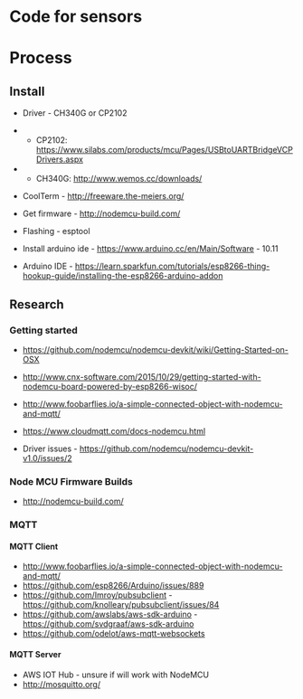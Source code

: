 # Code for sensors

# Process
## Install
* Driver - CH340G or CP2102
* - CP2102: https://www.silabs.com/products/mcu/Pages/USBtoUARTBridgeVCPDrivers.aspx
* - CH340G: http://www.wemos.cc/downloads/
* CoolTerm - http://freeware.the-meiers.org/
* Get firmware - http://nodemcu-build.com/
* Flashing - esptool

* Install arduino ide - https://www.arduino.cc/en/Main/Software - 10.11

* Arduino IDE - https://learn.sparkfun.com/tutorials/esp8266-thing-hookup-guide/installing-the-esp8266-arduino-addon

## Research
### Getting started
* https://github.com/nodemcu/nodemcu-devkit/wiki/Getting-Started-on-OSX
* http://www.cnx-software.com/2015/10/29/getting-started-with-nodemcu-board-powered-by-esp8266-wisoc/
* http://www.foobarflies.io/a-simple-connected-object-with-nodemcu-and-mqtt/
* https://www.cloudmqtt.com/docs-nodemcu.html

* Driver issues - https://github.com/nodemcu/nodemcu-devkit-v1.0/issues/2

### Node MCU Firmware Builds
* http://nodemcu-build.com/


### MQTT
#### MQTT Client
* http://www.foobarflies.io/a-simple-connected-object-with-nodemcu-and-mqtt/
* https://github.com/esp8266/Arduino/issues/889
* https://github.com/Imroy/pubsubclient - https://github.com/knolleary/pubsubclient/issues/84
* https://github.com/awslabs/aws-sdk-arduino - https://github.com/svdgraaf/aws-sdk-arduino
* https://github.com/odelot/aws-mqtt-websockets

#### MQTT Server
* AWS IOT Hub - unsure if will work with NodeMCU
* http://mosquitto.org/
